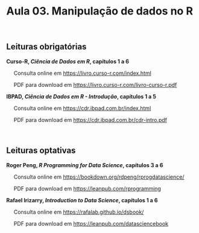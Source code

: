 

# Aula 03. Manipulação de dados no R

<br>

## Leituras obrigatórias

**Curso-R, *Ciência de Dados em R*, capítulos 1 a 6**

&nbsp;&nbsp;&nbsp;&nbsp; Consulta online em https://livro.curso-r.com/index.html

&nbsp;&nbsp;&nbsp;&nbsp; PDF para download em https://livro.curso-r.com/livro-curso-r.pdf

**IBPAD, *Ciência de Dados em R - Introdução*, capítulos 1 a 5**

&nbsp;&nbsp;&nbsp;&nbsp; Consulta online em https://cdr.ibpad.com.br/index.html

&nbsp;&nbsp;&nbsp;&nbsp; PDF para download em https://cdr.ibpad.com.br/cdr-intro.pdf

<br>

## Leituras optativas

**Roger Peng, *R Programming for Data Science*, capítulos 3 a 6**

&nbsp;&nbsp;&nbsp;&nbsp;  Consulta online em https://bookdown.org/rdpeng/rprogdatascience/

&nbsp;&nbsp;&nbsp;&nbsp; PDF para download em https://leanpub.com/rprogramming

**Rafael Irizarry, *Introduction to Data Science*, capítulos 1 a 6**

&nbsp;&nbsp;&nbsp;&nbsp;  Consulta online em https://rafalab.github.io/dsbook/

&nbsp;&nbsp;&nbsp;&nbsp; PDF para download em https://leanpub.com/datasciencebook
